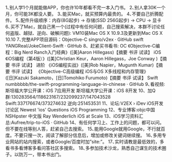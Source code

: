 1､别人学1个月就能做APP，你也许10年都看不完一本入门书。
2､别人拿30K一个月，你可能3K都没人要。
3､能买Mac，就买预算内最贵的。
4､不要自己折腾配件。
5､配件升级顺序：内存(8G起步) -> 存储(SSD 256G起步) -> CPU -> 显卡
6､买不了Mac，就自己黑一个(过程中有任何问题，自己搜索解决，本群不讨论任何盗版、越狱、逆向、破解问题):
VM10装Mac OS X 10.9.3及更新到Mac OS X 10.10
7､完整APP项目源码：Objective-C singro/v2ex · GitHub
swift YANGReal/JokeClient-Swift · GitHub
8、赶紧买书看书: OC 《Objective-C编程：Big Nerd Ranch入门经典》([美]Aaron Hillegass)【摘要 书评 试读】
iOS 《iOS编程（第4版）》([美]Christian Keur，Aaron Hillegass，Joe Conway )【摘要 书评 试读】
进阶 《iOS编程实战》([美]Rob Napier，Mugunth Kumar)【摘要 书评 试读】
《Objective-C高级编程 iOS与OS X多线程和内存管理》([日]Kazuki Sakamoto，[日]Tomohiko Furumoto)【摘要 书评 试读】
Swift numbbbbb/the-swift-programming-language-in-chinese · GitHub
9､看视频:斯坦福大学公开课：iOS 7应用开发
斯坦福大学公开课：iOS 8开发
10、加Q群:130283564/118623167/232099237/147043528
Swift:337176674/373274632
逆向:251453531
11、论坛:V2EX › iDev
iOS开发讨论区
Newest 'ios' Questions
iOS Programming
12、专业博客:objc中国
NSHipster 中文版
Ray Wenderlich
iOS at Scale
13、iOS学习资料汇总:Aufree/trip-to-iOS · GitHub
14、有任何学习上、工作上的问题，都可以问。但不要在线等别人答，赶紧自己去搜索。
15､能用Google就用Google，不行就百度。不要只搜一次，阅读了解部分信息后，增加或修改关键词继续搜。
16､多用专业网站的站内搜索，或者Google/百度时加”site:”。
17､实时请教是最低效的，多看书多看博客多看问答社区多搜索。
18､多参加技术沙龙，熟悉自己谋生的技术圈子。以防万一，带本书出门。
